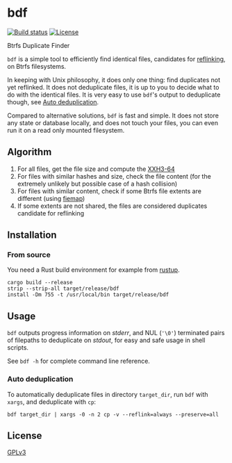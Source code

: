 # bdf

[![Build status](https://github.com/desbma/bdf/actions/workflows/ci.yml/badge.svg)](https://github.com/desbma/bdf/actions)
[![License](https://img.shields.io/github/license/desbma/bdf.svg?style=flat)](https://github.com/desbma/bdf/blob/master/LICENSE)

Btrfs Duplicate Finder

`bdf` is a simple tool to efficiently find identical files, candidates for [reflinking](https://btrfs.readthedocs.io/en/latest/Reflink.html), on Btrfs filesystems.

In keeping with Unix philosophy, it does only one thing: find duplicates not yet reflinked. It does not deduplicate files, it is up to you to decide what to do with the identical files. It is very easy to use `bdf`'s output to deduplicate though, see [Auto deduplication](#auto-deduplication).

Compared to alternative solutions, `bdf` is fast and simple. It does not store any state or database locally, and does not touch your files, you can even run it on a read only mounted filesystem.

## Algorithm

1. For all files, get the file size and compute the [XXH3-64](https://github.com/Cyan4973/xxHash)
2. For files with similar hashes and size, check the file content (for the extremely unlikely but possible case of a hash collision)
3. For files with similar content, check if some Btrfs file extents are different (using [fiemap](https://www.kernel.org/doc/html/latest/filesystems/fiemap.html))
4. If some extents are not shared, the files are considered duplicates candidate for reflinking

## Installation

### From source

You need a Rust build environment for example from [rustup](https://rustup.rs/).

```
cargo build --release
strip --strip-all target/release/bdf
install -Dm 755 -t /usr/local/bin target/release/bdf
```

## Usage

`bdf` outputs progress information on _stderr_, and NUL (`'\0'`) terminated pairs of filepaths to deduplicate on _stdout_, for easy and safe usage in shell scripts.

See `bdf -h` for complete command line reference.

### Auto deduplication

To automatically deduplicate files in directory `target_dir`, run `bdf` with `xargs`, and deduplicate with `cp`:

```
bdf target_dir | xargs -0 -n 2 cp -v --reflink=always --preserve=all
```

## License

[GPLv3](./LICENSE)
